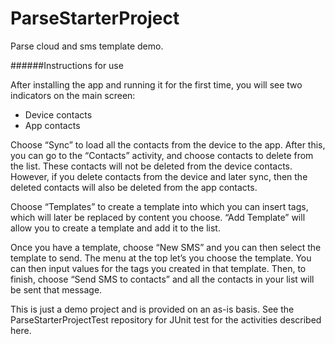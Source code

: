 ParseStarterProject
===================

Parse cloud and sms template demo.

######Instructions for use

After installing the app and running it for the first time, you will see two indicators on the main screen:
*  Device contacts
*  App contacts

Choose “Sync” to load all the contacts from the device to the app.  After this, you can go to the “Contacts” activity, and choose contacts to delete from the list.  These contacts will not be deleted from the device contacts.  However, if you delete contacts from the device and later sync, then the deleted contacts will also be deleted from the app contacts.

Choose “Templates” to create a template into which you can insert tags, which will later be replaced by content you choose.  “Add Template” will allow you to create a template and add it to the list.

Once you have a template, choose “New SMS” and you can then select the template to send.  The menu at the top let’s you choose the template.  You can then input values for the tags you created in that template.  Then, to finish, choose “Send SMS to contacts” and all the contacts in your list will be sent that message.

This is just a demo project and is provided on an as-is basis.  See the ParseStarterProjectTest repository for JUnit test for the activities described here.
